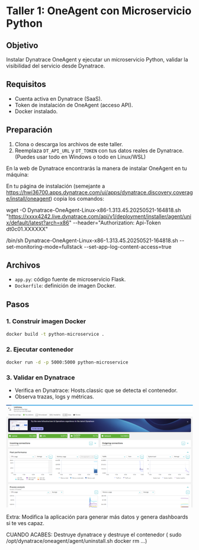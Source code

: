 # Taller 1: OneAgent con Microservicio Python

## Objetivo
Instalar Dynatrace OneAgent y ejecutar un microservicio Python, validar la visibilidad del servicio desde Dynatrace.

## Requisitos
- Cuenta activa en Dynatrace (SaaS).
- Token de instalación de OneAgent (acceso API).
- Docker instalado.

## Preparación
1. Clona o descarga los archivos de este taller.
2. Reemplaza `DT_API_URL` y `DT_TOKEN` con tus datos reales de Dynatrace.
(Puedes usar todo en Windows o todo en Linux/WSL)

En la web de Dynatrace encontrarás la manera de instalar OneAgent en tu máquina:

En tu página de instalación (semejante a https://hwi36700.apps.dynatrace.com/ui/apps/dynatrace.discovery.coverage/install/oneagent) copia los comandos:


wget -O Dynatrace-OneAgent-Linux-x86-1.313.45.20250521-164818.sh "https://xxxx4242.live.dynatrace.com/api/v1/deployment/installer/agent/unix/default/latest?arch=x86" --header="Authorization: Api-Token dt0c01.XXXXXX"

/bin/sh Dynatrace-OneAgent-Linux-x86-1.313.45.20250521-164818.sh --set-monitoring-mode=fullstack --set-app-log-content-access=true



## Archivos
- `app.py`: código fuente de microservicio Flask.
- `Dockerfile`: definición de imagen Docker.

## Pasos

### 1. Construir imagen Docker
```bash
docker build -t python-microservice .
```

### 2. Ejecutar contenedor
```bash
docker run -d -p 5000:5000 python-microservice
```

### 3. Validar en Dynatrace
- Verifica en Dynatrace: Hosts.classic que se detecta el contenedor.
- Observa trazas, logs y métricas.

![Datos recibidos en dynatrace](Imagen1Dyna.png)

Extra: Modifica la aplicación para generar más datos y genera dashboards si te ves capaz. 

CUANDO ACABES: Destruye dynatrace y destruye el contenedor
( sudo /opt/dynatrace/oneagent/agent/uninstall.sh
docker rm …)
